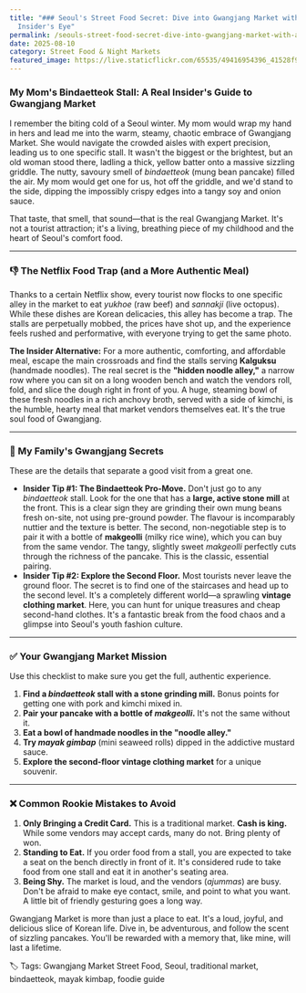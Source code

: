 ```yaml
---
title: "### Seoul's Street Food Secret: Dive into Gwangjang Market with an
  Insider's Eye"
permalink: /seouls-street-food-secret-dive-into-gwangjang-market-with-an-insiders-eye/
date: 2025-08-10
category: Street Food & Night Markets
featured_image: https://live.staticflickr.com/65535/49416954396_41528f964c_c.jpg
---
```

### My Mom's Bindaetteok Stall: A Real Insider's Guide to Gwangjang Market

I remember the biting cold of a Seoul winter. My mom would wrap my hand in hers and lead me into the warm, steamy, chaotic embrace of Gwangjang Market. She would navigate the crowded aisles with expert precision, leading us to one specific stall. It wasn't the biggest or the brightest, but an old woman stood there, ladling a thick, yellow batter onto a massive sizzling griddle. The nutty, savoury smell of *bindaetteok* (mung bean pancake) filled the air. My mom would get one for us, hot off the griddle, and we'd stand to the side, dipping the impossibly crispy edges into a tangy soy and onion sauce.

That taste, that smell, that sound—that is the real Gwangjang Market. It's not a tourist attraction; it's a living, breathing piece of my childhood and the heart of Seoul's comfort food.

- - -

### 👎 The Netflix Food Trap (and a More Authentic Meal)

Thanks to a certain Netflix show, every tourist now flocks to one specific alley in the market to eat *yukhoe* (raw beef) and *sannakji* (live octopus). While these dishes are Korean delicacies, this alley has become a trap. The stalls are perpetually mobbed, the prices have shot up, and the experience feels rushed and performative, with everyone trying to get the same photo.

**The Insider Alternative:** For a more authentic, comforting, and affordable meal, escape the main crossroads and find the stalls serving **Kalguksu** (handmade noodles). The real secret is the **"hidden noodle alley,"** a narrow row where you can sit on a long wooden bench and watch the vendors roll, fold, and slice the dough right in front of you. A huge, steaming bowl of these fresh noodles in a rich anchovy broth, served with a side of kimchi, is the humble, hearty meal that market vendors themselves eat. It's the true soul food of Gwangjang.

- - -

### 🤫 My Family's Gwangjang Secrets

These are the details that separate a good visit from a great one.

* **Insider Tip #1: The Bindaetteok Pro-Move.** Don't just go to any *bindaetteok* stall. Look for the one that has a **large, active stone mill** at the front. This is a clear sign they are grinding their own mung beans fresh on-site, not using pre-ground powder. The flavour is incomparably nuttier and the texture is better. The second, non-negotiable step is to pair it with a bottle of **makgeolli** (milky rice wine), which you can buy from the same vendor. The tangy, slightly sweet *makgeolli* perfectly cuts through the richness of the pancake. This is the classic, essential pairing.
* **Insider Tip #2: Explore the Second Floor.** Most tourists never leave the ground floor. The secret is to find one of the staircases and head up to the second level. It's a completely different world—a sprawling **vintage clothing market**. Here, you can hunt for unique treasures and cheap second-hand clothes. It's a fantastic break from the food chaos and a glimpse into Seoul's youth fashion culture.

- - -

### ✅ Your Gwangjang Market Mission

Use this checklist to make sure you get the full, authentic experience.

1. **Find a *bindaetteok* stall with a stone grinding mill.** Bonus points for getting one with pork and kimchi mixed in.
2. **Pair your pancake with a bottle of *makgeolli*.** It's not the same without it.
3. **Eat a bowl of handmade noodles in the "noodle alley."**
4. **Try *mayak gimbap*** (mini seaweed rolls) dipped in the addictive mustard sauce.
5. **Explore the second-floor vintage clothing market** for a unique souvenir.

- - -

### ❌ Common Rookie Mistakes to Avoid

1. **Only Bringing a Credit Card.** This is a traditional market. **Cash is king.** While some vendors may accept cards, many do not. Bring plenty of won.
2. **Standing to Eat.** If you order food from a stall, you are expected to take a seat on the bench directly in front of it. It's considered rude to take food from one stall and eat it in another's seating area.
3. **Being Shy.** The market is loud, and the vendors (*ajummas*) are busy. Don't be afraid to make eye contact, smile, and point to what you want. A little bit of friendly gesturing goes a long way.

Gwangjang Market is more than just a place to eat. It's a loud, joyful, and delicious slice of Korean life. Dive in, be adventurous, and follow the scent of sizzling pancakes. You'll be rewarded with a memory that, like mine, will last a lifetime.

🏷️ Tags: Gwangjang Market Street Food, Seoul, traditional market, bindaetteok, mayak kimbap, foodie guide